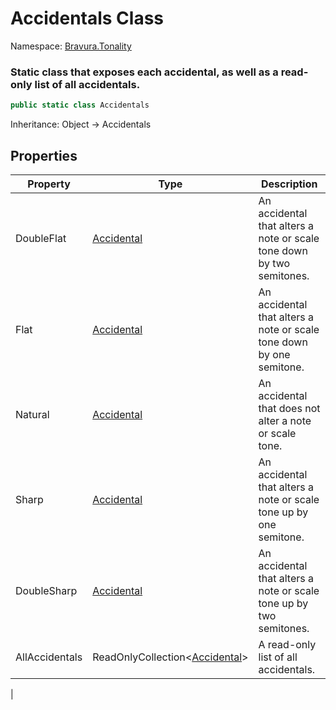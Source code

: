 # Accidentals Class

Namespace: [Bravura.Tonality](./Bravura.Tonality.md)

### Static class that exposes each accidental, as well as a read-only list of all accidentals.

```csharp
public static class Accidentals
```

Inheritance: Object -> Accidentals

## Properties
| Property | Type | Description |
| --- | --- | --- |
| DoubleFlat | [Accidental](./Accidental.md) | An accidental that alters a note or scale tone down by two semitones. |
| Flat | [Accidental](./Accidental.md) | An accidental that alters a note or scale tone down by one semitone. |
| Natural | [Accidental](./Accidental.md) | An accidental that does not alter a note or scale tone. |
| Sharp | [Accidental](./Accidental.md) | An accidental that alters a note or scale tone up by one semitone. |
| DoubleSharp | [Accidental](./Accidental.md) | An accidental that alters a note or scale tone up by two semitones. |
| AllAccidentals | ReadOnlyCollection\<[Accidental](./Accidental.md)> | A read-only list of all accidentals. |
|
